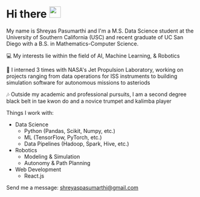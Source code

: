 # Hi there <img src="https://raw.githubusercontent.com/umenzi/umenzi/main/wave.gif" width="30px">

My name is Shreyas Pasumarthi and I'm a M.S. Data Science student at the University of Southern California (USC) and recent graduate of UC San Diego with a B.S. in Mathematics-Computer Science.

💻 My interests lie within the field of AI, Machine Learning, & Robotics

🚀 I interned 3 times with NASA's Jet Propulsion Laboratory, working on projects ranging from data operations for ISS instruments to building simulation software for autonomous missions to asteriods

🎶 Outside my academic and professional pursuits, I am a second degree black belt in tae kwon do and a novice trumpet and kalimba player

Things I work with:
* Data Science
  - Python (Pandas, Scikit, Numpy, etc.)
  - ML (TensorFlow, PyTorch, etc.)
  - Data Pipelines (Hadoop, Spark, Hive, etc.)
* Robotics
  - Modeling & Simulation
  - Autonomy & Path Planning
* Web Development
  - React.js

Send me a message: shreyaspasumarthi@gmail.com

<!--
**ShreyasPasumarthi/ShreyasPasumarthi** is a ✨ _special_ ✨ repository because its `README.md` (this file) appears on your GitHub profile.

Here are some ideas to get you started:

- 🔭 I’m currently working on ...1
- 🌱 I’m currently learning ...
- 👯 I’m looking to collaborate on ...
- 🤔 I’m looking for help with ...
- 💬 Ask me about ...
- 📫 How to reach me: ...
- 😄 Pronouns: ...
- ⚡ Fun fact: ...
-->
